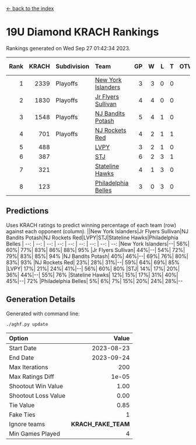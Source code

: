 [<- back to the index](readme.md)
# 19U Diamond KRACH Rankings
Rankings generated on Wed Sep 27 01:42:34 2023.

Rank|KRACH|Subdivision|Team|GP|W|L|T|OTW|OTL|SoS|Exp Wins|Win Diff
---:|---:|:---|:---|---:|---:|---:|---:|---:|---:|---:|---:|---:
1|2339|Playoffs|[New York Islanders](https://gamesheetstats.com/seasons/3663/teams/140861/schedule)|3|3|0|0|0|0|617|3.8|-0.0
2|1830|Playoffs|[Jr Flyers Sullivan](https://gamesheetstats.com/seasons/3663/teams/140859/schedule)|4|4|0|0|1|0|309|4.8|-0.0
3|1548|Playoffs|[NJ Bandits Potash](https://gamesheetstats.com/seasons/3663/teams/140857/schedule)|5|4|1|0|0|0|760|4.9|0.0
4|701|Playoffs|[NJ Rockets Red](https://gamesheetstats.com/seasons/3663/teams/140855/schedule)|4|2|1|1|0|0|647|3.7|0.0
5|488||[LVPY](https://gamesheetstats.com/seasons/3663/teams/140860/schedule)|3|2|1|0|0|0|357|2.9|0.0
6|387||[STJ](https://gamesheetstats.com/seasons/3663/teams/140858/schedule)|6|2|3|1|0|0|737|3.7|0.0
7|321||[Stateline Hawks](https://gamesheetstats.com/seasons/3663/teams/141851/schedule)|4|1|3|0|0|1|1161|1.8|-0.0
8|123||[Philadelphia Belles](https://gamesheetstats.com/seasons/3663/teams/140864/schedule)|3|0|3|0|0|0|631|0.9|0.0

## Predictions
Uses KRACH ratings to predict winning percentage of each team (row) against each opponent (column).
||New York Islanders|Jr Flyers Sullivan|NJ Bandits Potash|NJ Rockets Red|LVPY|STJ|Stateline Hawks|Philadelphia Belles
| --: | --: | --: | --: | --: | --: | --: | --: | --: 
|New York Islanders|--| 56%| 60%| 77%| 83%| 86%| 88%| 95%
|Jr Flyers Sullivan| 44%|--| 54%| 72%| 79%| 83%| 85%| 94%
|NJ Bandits Potash| 40%| 46%|--| 69%| 76%| 80%| 83%| 93%
|NJ Rockets Red| 23%| 28%| 31%|--| 59%| 64%| 69%| 85%
|LVPY| 17%| 21%| 24%| 41%|--| 56%| 60%| 80%
|STJ| 14%| 17%| 20%| 36%| 44%|--| 55%| 76%
|Stateline Hawks| 12%| 15%| 17%| 31%| 40%| 45%|--| 72%
|Philadelphia Belles|  5%|  6%|  7%| 15%| 20%| 24%| 28%|--

## Generation Details

Generated with command line:
```
./aghf.py update
```

| Option | Value |
| :----- | ----: |
| Start Date | 2023-08-23 |
| End Date | 2023-09-24 |
| Max Iterations | 200 |
| Max Ratings Diff | 1e-05 |
| Shootout Win Value | 1.00 |
| Shootout Loss Value | 0.00 |
| Tie Value | 0.85 |
| Fake Ties | 1 |
| Ignore teams | __KRACH_FAKE_TEAM__ |
| Min Games Played | 4 |

